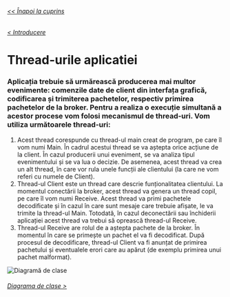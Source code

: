 ###### [<< Înapoi la cuprins](../Cuprins.md)
###### [< Introducere](01.%20Introducere.md)
# Thread-urile aplicatiei
### Aplicația trebuie să urmărească producerea mai multor evenimente: comenzile date de client din interfața grafică, codificarea și trimiterea pachetelor, respectiv primirea pachetelor de la broker. Pentru a realiza o execuție simultană a acestor procese vom folosi mecanismul de thread-uri. Vom utiliza următoarele thread-uri:
1. Acest thread corespunde cu thread-ul main creat de program, pe care îl vom numi Main. În cadrul acestui thread se va aștepta orice acțiune de la client. În cazul producerii unui eveniment, se va analiza tipul evenimentului și se va lua o decizie. De asemenea, acest thread va crea un alt thread, în care vor rula unele funcții ale clientului (la care ne vom referi cu numele de Client).
2. Thread-ul Client este un thread care descrie funționalitatea clientului. La momentul conectării la broker, acest thread va genera un thread copil, pe care îl vom numi Receive. Acest thread va primi pachetele decodificate și în cazul în care sunt mesaje care trebuie afișate, le va trimite la thread-ul Main. Totodată, în cazul deconectării sau închiderii aplicației acest thread va trebui să oprească thread-ul Receive.
3. Thread-ul Receive are rolul de a aștepta pachete de la broker. În momentul în care se primește un pachet el va fi decodificat. După procesul de decodificare, thread-ul Client va fi anunțat de primirea pachetului și eventualele erori care au apărut (de exemplu primirea unui pachet malformat).

![Diagramă de clase](../Img/thread_sequence_diagram.png)
###### [Diagrama de clase >](03.%20Diagrama%20de%20clase.md)

